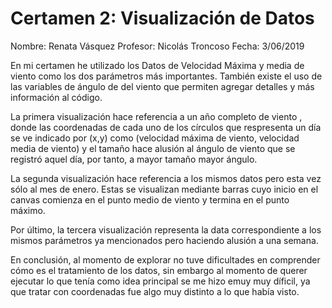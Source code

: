 

# Certamen 2: Visualización de Datos 

Nombre: Renata Vásquez 
Profesor: Nicolás Troncoso
Fecha: 3/06/2019


En mi certamen he utilizado los Datos de Velocidad Máxima y media de viento como los dos parámetros más importantes. También existe el uso de las variables de ángulo de del viento que permiten agregar detalles y más información al código. 

La primera visualización hace referencia a un año completo de viento , donde las coordenadas de cada uno de los círculos que respresenta un día se ve indicado por (x,y) como (velocidad máxima de viento, velocidad media de viento)  y el tamaño hace alusión al ángulo de viento que se registró aquel día, por tanto, a mayor tamaño mayor ángulo. 

La segunda visualización hace referencia a los mismos datos pero esta vez sólo al mes de enero. Estas se visualizan mediante barras cuyo inicio en el canvas comienza en el punto medio de viento y termina en el punto máximo.  

Por último, la tercera visualización representa la data correspondiente a los mismos parámetros ya mencionados pero haciendo alusión a una semana.

En conclusión, al momento de explorar no tuve dificultades en comprender cómo es el tratamiento de los datos, sin embargo al momento de querer ejecutar lo que tenía como idea principal se me hizo emuy muy díficil, ya que tratar con coordenadas fue algo muy distinto a lo que había visto. 









